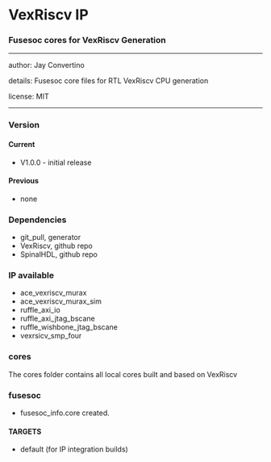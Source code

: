 # VexRiscv IP
### Fusesoc cores for VexRiscv Generation
---

   author: Jay Convertino
   
   details: Fusesoc core files for RTL VexRiscv CPU generation
   
   license: MIT
   
---

### Version
#### Current
  - V1.0.0 - initial release

#### Previous
  - none

### Dependencies
  - git_pull, generator
  - VexRiscv, github repo
  - SpinalHDL, github repo

### IP available
  - ace_vexriscv_murax
  - ace_vexriscv_murax_sim
  - ruffle_axi_io
  - ruffle_axi_jtag_bscane
  - ruffle_wishbone_jtag_bscane
  - vexrsicv_smp_four

### cores
The cores folder contains all local cores built and based on VexRiscv

### fusesoc

  * fusesoc_info.core created.

#### TARGETS

  * default (for IP integration builds)
